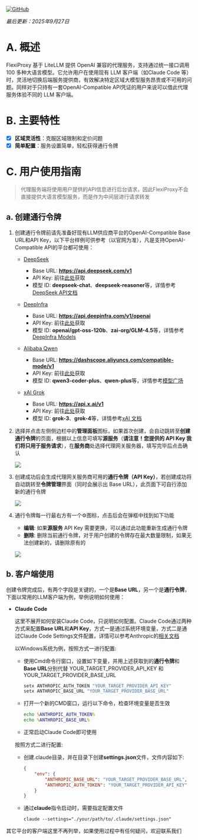 [![GitHub](https://img.shields.io/badge/GitHub-0.7.0-blue?logo=github)](https://github.com/SanChai20/Flexi-Proxy) 

*最后更新：2025年9月27日*

# A. 概述

FlexiProxy 基于 LiteLLM 提供 OpenAI 兼容的代理服务，支持通过统一接口调用 100 多种大语言模型。它允许用户在使用现有 LLM 客户端（如Claude Code 等）时，灵活地切换后端服务提供商，有效解决特定区域大模型服务昂贵或不可用的问题。同样对于只持有一套OpenAI-Compatible API凭证的用户来说可以借此代理服务体验不同的 LLM 客户端。

# B. 主要特性

- [x] **区域灵活性**：克服区域限制和定价问题
- [x] **简单配置**：服务设置简单，轻松获得通行令牌

# C. 用户使用指南

> 代理服务端将使用用户提供的API信息进行后台请求，因此FlexiProxy不会直接提供大语言模型服务，而是作为中间层进行请求转发

## a. 创建通行令牌

1. 创建通行令牌前请先准备好现有LLM供应商平台的OpenAI-Compatible Base URL和API Key，以下平台样例可供参考（以官网为准），凡是支持OpenAI-Compatible API的平台都可使用：

   - [DeepSeek](https://www.deepseek.com/)
       - Base URL: **https://api.deepseek.com/v1**
       - API Key: 前往[此处](https://platform.deepseek.com/)获取
       - 模型 ID: **deepseek-chat**、**deepseek-reasoner**等，详情参考[DeepSeek API文档](https://api-docs.deepseek.com/)

   - [DeepInfra](https://deepinfra.com/)
       - Base URL: **https://api.deepinfra.com/v1/openai**
       - API Key: 前往[此处](https://deepinfra.com/dash/api_keys)获取
       - 模型 ID: **openai/gpt-oss-120b**、**zai-org/GLM-4.5**等，详情参考[DeepInfra Models](https://deepinfra.com/models)

   - [Alibaba Qwen](https://bailian.console.aliyun.com/)
       - Base URL: **https://dashscope.aliyuncs.com/compatible-mode/v1**
       - API Key: 前往[此处](https://bailian.console.aliyun.com/?tab=model#/api-key)获取
       - 模型 ID: **qwen3-coder-plus**、**qwen-plus**等，详情参考[模型广场](https://bailian.console.aliyun.com/)

   - [xAI Grok](https://x.ai/)
       - Base URL: **https://api.x.ai/v1**
       - API Key: 前往[此处](https://console.x.ai/team/default/api-keys)获取
       - 模型 ID: **grok-3**、**grok-4**等，详情参考[xAI 文档](https://docs.x.ai/docs/models)


2. 选择并点击左侧侧边栏中的**管理面板**图标，如果首次创建，会自动跳转至**创建通行令牌**的页面，根据以上信息可填写**源服务**（**请注意！您提供的 API Key 我们将只用于服务请求**），在**服务商**处选择代理网关服务器，填写完毕后点击确认

    ![](https://flexiproxy.com/screenshots/zh/create.PNG)

3. 创建成功后会生成代理网关服务商可用的**通行令牌（API Key）**，若创建成功将自动跳转至**令牌管理**界面（同时会展示出 Base URL），此页面下可自行添加新的通行令牌

    ![](https://flexiproxy.com/screenshots/zh/manage.PNG)

4. 通行令牌每一行最右方有一个⚙图标，点击后会在弹框中找到如下功能
   - **编辑**: 如果**源服务** API Key 需要更换，可以通过此功能重新生成通行令牌
   - **删除**: 删除当前通行令牌，对于用户创建的令牌存在最大数量限制，如果无法创建新的，请删除原有的

    ![](https://flexiproxy.com/screenshots/zh/modify.PNG)


## b. 客户端使用

创建令牌完成后，有两个字段是关键的，一个是**Base URL**，另一个是**通行令牌**，下面以常用的LLM客户端为例，举例说明如何使用：

- **Claude Code**

    这里不展开如何安装Claude Code，只说明如何配置。Claude Code通过两种方式来配置**Base URL**和**API Key**，方式一是通过系统环境变量，方式二是通过Claude Code Settings文件配置，详情可以参考Anthropic的[相关文档](https://docs.anthropic.com/en/docs/claude-code/llm-gateway#litellm-configuration)
    
    以Windows系统为例，按照方式一进行配置:

    - 使用Cmd命令行窗口，设置如下变量，并用上述获取到的**通行令牌**和**Base URL**分别代替 YOUR_TARGET_PROVIDER_API_KEY 和 YOUR_TARGET_PROVIDER_BASE_URL
        ```cmd
        setx ANTHROPIC_AUTH_TOKEN "YOUR_TARGET_PROVIDER_API_KEY"
        setx ANTHROPIC_BASE_URL "YOUR_TARGET_PROVIDER_BASE_URL"
        ```
    - 打开一个新的CMD窗口，运行以下命令，检查环境变量是否生效
        ```cmd
        echo %ANTHROPIC_AUTH_TOKEN%
        echo %ANTHROPIC_BASE_URL%
        ```
    - 正常启动Claude Code即可使用

    按照方式二进行配置:

    - 创建.claude目录，并在目录下创建**settings.json**文件，文件内容如下:
        ```json
        {
            "env": {
                "ANTHROPIC_BASE_URL": "YOUR_TARGET_PROVIDER_BASE_URL",
                "ANTHROPIC_AUTH_TOKEN": "YOUR_TARGET_PROVIDER_API_KEY"
            }
        }
        ```
    - 通过**claude**指令启动时，需要指定配置文件
        ```
        claude --settings="./your/path/to/.claude/settings.json"
        ```

其它平台的客户端这里不再列举，如果使用过程中有任何疑问，欢迎联系我们
